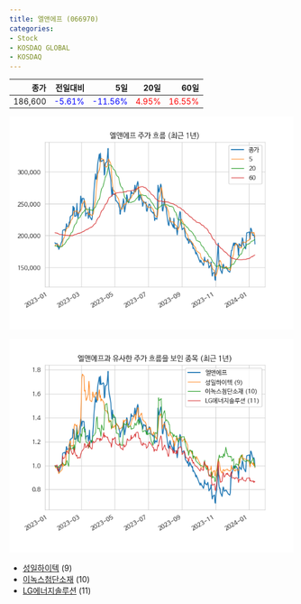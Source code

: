 ```yaml
---
title: 엘앤에프 (066970)
categories:
- Stock
- KOSDAQ GLOBAL
- KOSDAQ
---
```


|종가|전일대비|5일|20일|60일|
|---:|-------:|--:|---:|---:|
|186,600|<span style="color: blue">-5.61%</span>|<span style="color: blue">-11.56%</span>|<span style="color: red">4.95%</span>|<span style="color: red">16.55%</span>|


<!-- more -->

![066970](/assets/images/stock/066970.png)

![066970](/assets/images/stock/066970_sim.png)

- [성일하이텍](/365340/) (9)
- [이녹스첨단소재](/272290/) (10)
- [LG에너지솔루션](//373220/) (11)